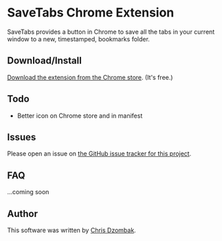 # SaveTabs Chrome Extension

SaveTabs provides a button in Chrome to save all the tabs in your current window to a new, timestamped, bookmarks folder.

## Download/Install

[Download the extension from the Chrome store](https://chrome.google.com/webstore/detail/ciemojomefnilhnidpjknolhbefbdoie). (It's free.)

## Todo

* Better icon on Chrome store and in manifest

## Issues

Please open an issue on [the GitHub issue tracker for this project](https://github.com/cdzombak/SaveTabs/issues).

## FAQ

...coming soon

## Author

This software was written by [Chris Dzombak](http://chris.dzombak.name).
